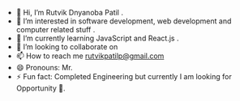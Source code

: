 - 👋 Hi, I’m Rutvik Dnyanoba Patil .
- 👀 I’m interested in software development, web development and computer related stuff .
- 🌱 I’m currently learning JavaScript and React.js .
- 💞️ I’m looking to collaborate on 
- 📫 How to reach me rutvikpatilp@gmail.com
- 😄 Pronouns: Mr.
- ⚡ Fun fact: Completed Engineering but currently I am looking for Opportunity 🥲.

<!---
Rutvik5spy/Rutvik5spy is a ✨ special ✨ repository because its `README.md` (this file) appears on your GitHub profile.
You can click the Preview link to take a look at your changes.
--->
